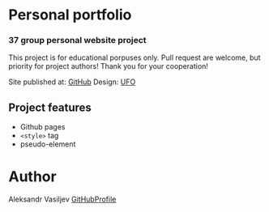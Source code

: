 # Personal portfolio
### 37 group personal website project

This project is for educational porpuses only. Pull request are welcome, but priority for project authors! Thank you for your cooperation!

Site published at: [GitHub](zasweted.github.io/8-true-ufo/)
Design: [UFO](https://i.pinimg.com/564x/b7/db/bb/b7dbbbd076cf3307d8f99fe6b536237f.jpg)

## Project features
- Github pages
- `<style>` tag
- pseudo-element

# Author 
Aleksandr Vasiljev [GitHubProfile](https://github.com/zasweted)